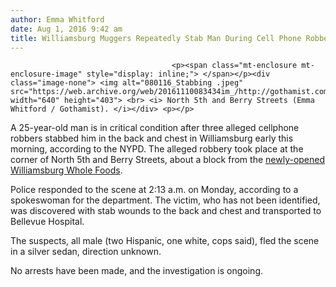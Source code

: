 ```yaml
---
author: Emma Whitford
date: Aug 1, 2016 9:42 am
title: Williamsburg Muggers Repeatedly Stab Man During Cell Phone Robbery
---
```


	
										<p><span class="mt-enclosure mt-enclosure-image" style="display: inline;"> </span></p><div class="image-none"> <img alt="080116_Stabbing .jpeg" src="https://web.archive.org/web/20161110083434im_/http://gothamist.com/attachments/nyc_ewhitford/080116_Stabbing%20.jpeg" width="640" height="403"> <br> <i> North 5th and Berry Streets (Emma Whitford / Gothamist). </i></div> <p></p>

<p>A 25-year-old man is in critical condition after three alleged cellphone robbers stabbed him in the back and chest in Williamsburg early this morning, according to the NYPD. The alleged robbery took place at the corner of North 5th and Berry Streets, about a block from the <a href="https://web.archive.org/web/20161110083434/http://gothamist.com/2016/07/25/photos_whole_foods_williamsburg.php">newly-opened Williamsburg Whole Foods</a>. </p>

<p>Police responded to the scene at 2:13 a.m. on Monday, according to a spokeswoman for the department. The victim, who has not been identified, was discovered with stab wounds to the back and chest and transported to Bellevue Hospital. </p>

<p>The suspects, all male (two Hispanic, one white, cops said), fled the scene in a silver sedan, direction unknown. </p>

<p>No arrests have been made, and the investigation is ongoing. </p>					
										
									
				